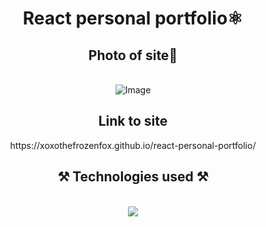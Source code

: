 
<h1 align="center">React personal portfolio⚛️</h1>
<h2 align="center">Photo of site📸</h2>
<br/>
<div align="center">
<img src="https://github.com/user-attachments/assets/aafcc39a-0b4c-470b-9aff-f06d1e3a8632" alt="Image" />
</div>
<h2 align="center">Link to site</h2>
<div align="center">
https://xoxothefrozenfox.github.io/react-personal-portfolio/
</div>
<h2 align="center">⚒️ Technologies used ⚒️</h2>
<br/>
<div align="center">
    <img src="https://skillicons.dev/icons?i=github,html,css,javascript,react" />   
</div>

